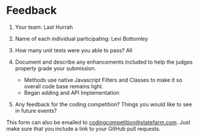 # Feedback

1. Your team: Last Hurrah
2. Name of each individual participating: Levi Bottomley
3. How many unit tests were you able to pass? All
4. Document and describe any enhancements included to help the judges properly grade your submission.
    - Methods use native Javascript Filters and Classes to make it so overall code base remains light.
    - Began adding and API Implementation

5. Any feedback for the coding competition? Things you would like to see in future events?
    
This form can also be emailed to [codingcompetition@statefarm.com](mailto:codingcompetition@statefarm.com). Just make sure that you include a link to your GitHub pull requests.
